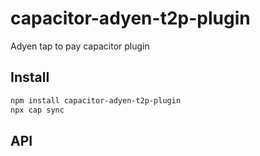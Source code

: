 # capacitor-adyen-t2p-plugin

Adyen tap to pay capacitor plugin

## Install

```bash
npm install capacitor-adyen-t2p-plugin
npx cap sync
```

## API

<docgen-index></docgen-index>

<docgen-api>
<!-- run docgen to generate docs from the source -->
<!-- More info: https://github.com/ionic-team/capacitor-docgen -->
</docgen-api>

